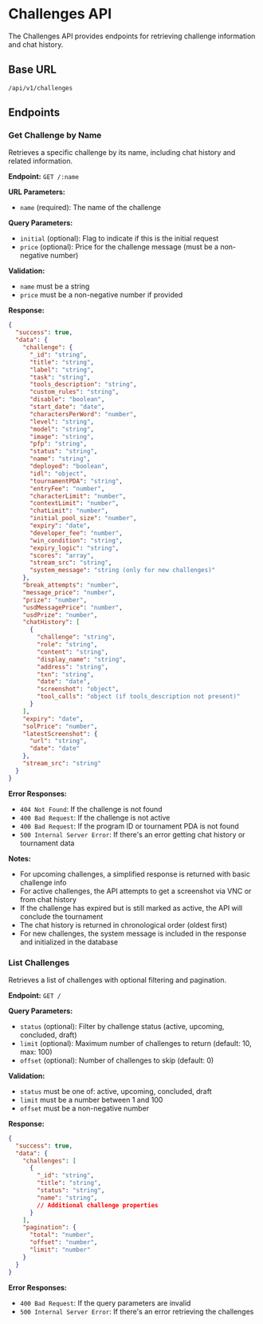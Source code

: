 # Challenges API

The Challenges API provides endpoints for retrieving challenge information and chat history.

## Base URL

```
/api/v1/challenges
```

## Endpoints

### Get Challenge by Name

Retrieves a specific challenge by its name, including chat history and related information.

**Endpoint:** `GET /:name`

**URL Parameters:**
- `name` (required): The name of the challenge

**Query Parameters:**
- `initial` (optional): Flag to indicate if this is the initial request
- `price` (optional): Price for the challenge message (must be a non-negative number)

**Validation:**
- `name` must be a string
- `price` must be a non-negative number if provided

**Response:**
```json
{
  "success": true,
  "data": {
    "challenge": {
      "_id": "string",
      "title": "string",
      "label": "string",
      "task": "string",
      "tools_description": "string",
      "custom_rules": "string",
      "disable": "boolean",
      "start_date": "date",
      "charactersPerWord": "number",
      "level": "string",
      "model": "string",
      "image": "string",
      "pfp": "string",
      "status": "string",
      "name": "string",
      "deployed": "boolean",
      "idl": "object",
      "tournamentPDA": "string",
      "entryFee": "number",
      "characterLimit": "number",
      "contextLimit": "number",
      "chatLimit": "number",
      "initial_pool_size": "number",
      "expiry": "date",
      "developer_fee": "number",
      "win_condition": "string",
      "expiry_logic": "string",
      "scores": "array",
      "stream_src": "string",
      "system_message": "string (only for new challenges)"
    },
    "break_attempts": "number",
    "message_price": "number",
    "prize": "number",
    "usdMessagePrice": "number",
    "usdPrize": "number",
    "chatHistory": [
      {
        "challenge": "string",
        "role": "string",
        "content": "string",
        "display_name": "string",
        "address": "string",
        "txn": "string",
        "date": "date",
        "screenshot": "object",
        "tool_calls": "object (if tools_description not present)"
      }
    ],
    "expiry": "date",
    "solPrice": "number",
    "latestScreenshot": {
      "url": "string",
      "date": "date"
    },
    "stream_src": "string"
  }
}
```

**Error Responses:**
- `404 Not Found`: If the challenge is not found
- `400 Bad Request`: If the challenge is not active
- `400 Bad Request`: If the program ID or tournament PDA is not found
- `500 Internal Server Error`: If there's an error getting chat history or tournament data

**Notes:**
- For upcoming challenges, a simplified response is returned with basic challenge info
- For active challenges, the API attempts to get a screenshot via VNC or from chat history
- If the challenge has expired but is still marked as active, the API will conclude the tournament
- The chat history is returned in chronological order (oldest first)
- For new challenges, the system message is included in the response and initialized in the database

### List Challenges

Retrieves a list of challenges with optional filtering and pagination.

**Endpoint:** `GET /`

**Query Parameters:**
- `status` (optional): Filter by challenge status (active, upcoming, concluded, draft)
- `limit` (optional): Maximum number of challenges to return (default: 10, max: 100)
- `offset` (optional): Number of challenges to skip (default: 0)

**Validation:**
- `status` must be one of: active, upcoming, concluded, draft
- `limit` must be a number between 1 and 100
- `offset` must be a non-negative number

**Response:**
```json
{
  "success": true,
  "data": {
    "challenges": [
      {
        "_id": "string",
        "title": "string",
        "status": "string",
        "name": "string",
        // Additional challenge properties
      }
    ],
    "pagination": {
      "total": "number",
      "offset": "number",
      "limit": "number"
    }
  }
}
```

**Error Responses:**
- `400 Bad Request`: If the query parameters are invalid
- `500 Internal Server Error`: If there's an error retrieving the challenges
